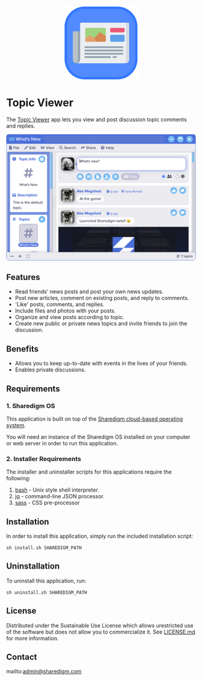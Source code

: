 <p align="center" style="text-align:center">
	<img src="images/icons/logo.svg" width="200">
</p>

# Topic Viewer

The [Topic Viewer](https://www.sharedigm.com/#apps/topic-viewer) app lets you view and post discussion topic comments and replies.

<p align="center" style="text-align:center">
	<img src="images/info/topic-viewer.png" width="720" style="border-radius:6px" />
</p>

## Features

- Read friends' news posts and post your own news updates.
- Post new articles, comment on existing posts, and reply to comments.
- 'Like' posts, comments, and replies.
- Include files and photos with your posts.
- Organize and view posts according to topic.
- Create new public or private news topics and invite friends to join the discussion.

## Benefits

- Allows you to keep up-to-date with events in the lives of your friends.
- Enables private discussions.

## Requirements

### 1. Sharedigm OS

This application is built on top of the [Sharedigm cloud-based operating system](https://github.com/Sharedigm/SharedigmOS).

You will need an instance of the Sharedigm OS installed on your computer or web server in order to run this application.

### 2. Installer Requirements

The installer and uninstaller scripts for this applications require the following:

1. [bash](https://en.wikipedia.org/wiki/Bash_(Unix_shell)) - Unix style shell interpreter. 
2. [jq](https://jqlang.github.io/jq/) - command-line JSON processor. 
2. [sass](https://sass-lang.com) - CSS pre-processor

## Installation

In order to install this application, simply run the included installation script:

```
sh install.sh SHAREDIGM_PATH
```

## Uninstallation

To uninstall this application, run:

```
sh uninstall.sh SHAREDIGM_PATH
```

<!-- LICENSE -->
## License

Distributed under the Sustainable Use License which allows urestricted use of the software but does not allow you to commercialize it. See [LICENSE.md](LICENSE.md) for more information.

<!-- CONTACT -->
## Contact

mailto:admin@sharedigm.com